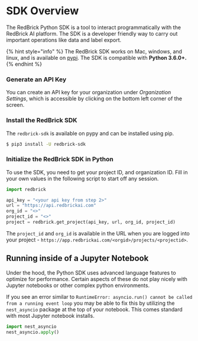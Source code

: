 # SDK Overview

The RedBrick Python SDK is a tool to interact programmatically with the RedBrick AI platform. The SDK is a developer friendly way to carry out important operations like data and label export.

{% hint style="info" %}
The RedBrick SDK works on Mac, windows, and linux, and is available on [pypi](https://pypi.org/project/redbrick-sdk/). The SDK is compatible with **Python 3.6.0+.** 
{% endhint %}

### **Generate an API Key**

You can create an API key for your organization under _Organization Settings_, which is accessible by clicking on the bottom left corner of the screen.

### Install the RedBrick SDK

The `redbrick-sdk` is available on pypy and can be installed using pip.

```bash
$ pip3 install -U redbrick-sdk
```

### **Initialize the RedBrick SDK in Python**

To use the SDK, you need to get your project ID, and organization ID. Fill in your own values in the following script to start off any session.

```python
import redbrick

api_key = "<your api key from step 2>"
url = "https://api.redbrickai.com"
org_id = "<>"
project_id = "<>"
project = redbrick.get_project(api_key, url, org_id, project_id)
```

The `project_id` and `org_id` is available in the URL when you are logged into your project - `https://app.redbrickai.com/<orgid>/projects/<projectid>`.

## Running inside of a Jupyter Notebook

Under the hood, the Python SDK uses advanced language features to optimize for performance. Certain aspects of these do not play nicely with Jupyter notebooks or other complex python environments.

If you see an error similar to `RuntimeError: asyncio.run() cannot be called from a running event loop` you may be able to fix this by utilizing the `nest_asyncio`  package at the top of your notebook. This comes standard with most Jupyter notebook installs. 

```python
import nest_asyncio
nest_asyncio.apply()
```

